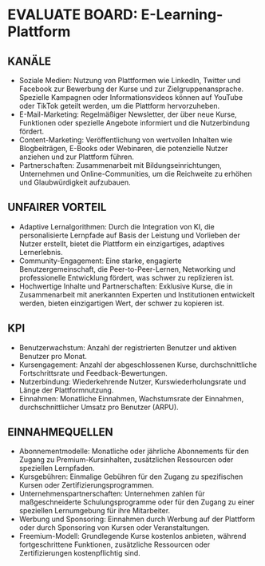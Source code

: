 #  EVALUATE BOARD: E-Learning-Plattform

## KANÄLE
- Soziale Medien: Nutzung von Plattformen wie LinkedIn, Twitter und Facebook zur Bewerbung der Kurse und zur Zielgruppenansprache. Spezielle Kampagnen oder Informationsvideos können auf YouTube oder TikTok geteilt werden, um die Plattform hervorzuheben.
- E-Mail-Marketing: Regelmäßiger Newsletter, der über neue Kurse, Funktionen oder spezielle Angebote informiert und die Nutzerbindung fördert.
- Content-Marketing: Veröffentlichung von wertvollen Inhalten wie Blogbeiträgen, E-Books oder Webinaren, die potenzielle Nutzer anziehen und zur Plattform führen.
- Partnerschaften: Zusammenarbeit mit Bildungseinrichtungen, Unternehmen und Online-Communities, um die Reichweite zu erhöhen und Glaubwürdigkeit aufzubauen.

## UNFAIRER VORTEIL
- Adaptive Lernalgorithmen: Durch die Integration von KI, die personalisierte Lernpfade auf Basis der Leistung und Vorlieben der Nutzer erstellt, bietet die Plattform ein einzigartiges, adaptives Lernerlebnis.
- Community-Engagement: Eine starke, engagierte Benutzergemeinschaft, die Peer-to-Peer-Lernen, Networking und professionelle Entwicklung fördert, was schwer zu replizieren ist.
- Hochwertige Inhalte und Partnerschaften: Exklusive Kurse, die in Zusammenarbeit mit anerkannten Experten und Institutionen entwickelt werden, bieten einzigartigen Wert, der schwer zu kopieren ist.

## KPI
- Benutzerwachstum: Anzahl der registrierten Benutzer und aktiven Benutzer pro Monat.
- Kursengagement: Anzahl der abgeschlossenen Kurse, durchschnittliche Fortschrittsrate und Feedback-Bewertungen.
- Nutzerbindung: Wiederkehrende Nutzer, Kurswiederholungsrate und Länge der Plattformnutzung.
- Einnahmen: Monatliche Einnahmen, Wachstumsrate der Einnahmen, durchschnittlicher Umsatz pro Benutzer (ARPU).

## EINNAHMEQUELLEN
- Abonnementmodelle: Monatliche oder jährliche Abonnements für den Zugang zu Premium-Kursinhalten, zusätzlichen Ressourcen oder speziellen Lernpfaden.
- Kursgebühren: Einmalige Gebühren für den Zugang zu spezifischen Kursen oder Zertifizierungsprogrammen.
- Unternehmenspartnerschaften: Unternehmen zahlen für maßgeschneiderte Schulungsprogramme oder für den Zugang zu einer speziellen Lernumgebung für ihre Mitarbeiter.
- Werbung und Sponsoring: Einnahmen durch Werbung auf der Plattform oder durch Sponsoring von Kursen oder Veranstaltungen.
- Freemium-Modell: Grundlegende Kurse kostenlos anbieten, während fortgeschrittene Funktionen, zusätzliche Ressourcen oder Zertifizierungen kostenpflichtig sind.